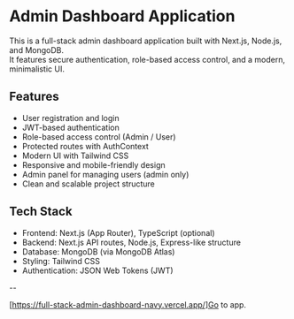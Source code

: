 # Admin Dashboard Application

This is a full-stack admin dashboard application built with Next.js, Node.js, and MongoDB.  
It features secure authentication, role-based access control, and a modern, minimalistic UI.

## Features

- User registration and login
- JWT-based authentication
- Role-based access control (Admin / User)
- Protected routes with AuthContext
- Modern UI with Tailwind CSS
- Responsive and mobile-friendly design
- Admin panel for managing users (admin only)
- Clean and scalable project structure

## Tech Stack

- Frontend: Next.js (App Router), TypeScript (optional)
- Backend: Next.js API routes, Node.js, Express-like structure
- Database: MongoDB (via MongoDB Atlas)
- Styling: Tailwind CSS
- Authentication: JSON Web Tokens (JWT)

--

[https://full-stack-admin-dashboard-navy.vercel.app/]Go to app.